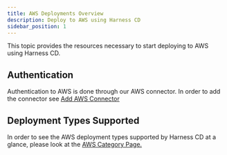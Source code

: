 ```yaml
---
title: AWS Deployments Overview
description: Deploy to AWS using Harness CD
sidebar_position: 1
---
```


This topic provides the resources necessary to start deploying to AWS using Harness CD. 

## Authentication

Authentication to AWS is done through our AWS connector. In order to add the connector see [Add AWS Connector](/docs/platform/connectors/cloud-providers/add-aws-connector/
)

## Deployment Types Supported

In order to see the AWS deployment types supported by Harness CD at a glance, please look at the [AWS Category Page.](/docs/category/aws)
